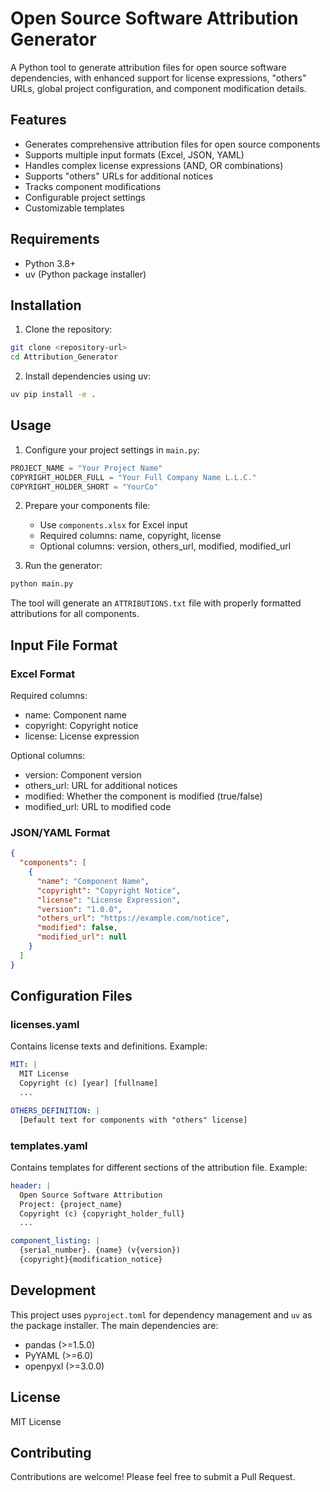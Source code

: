# Open Source Software Attribution Generator

A Python tool to generate attribution files for open source software dependencies, with enhanced support for license expressions, "others" URLs, global project configuration, and component modification details.

## Features

- Generates comprehensive attribution files for open source components
- Supports multiple input formats (Excel, JSON, YAML)
- Handles complex license expressions (AND, OR combinations)
- Supports "others" URLs for additional notices
- Tracks component modifications
- Configurable project settings
- Customizable templates

## Requirements

- Python 3.8+
- uv (Python package installer)

## Installation

1. Clone the repository:
```bash
git clone <repository-url>
cd Attribution_Generator
```

2. Install dependencies using uv:
```bash
uv pip install -e .
```

## Usage

1. Configure your project settings in `main.py`:
```python
PROJECT_NAME = "Your Project Name"
COPYRIGHT_HOLDER_FULL = "Your Full Company Name L.L.C."
COPYRIGHT_HOLDER_SHORT = "YourCo"
```

2. Prepare your components file:
   - Use `components.xlsx` for Excel input
   - Required columns: name, copyright, license
   - Optional columns: version, others_url, modified, modified_url

3. Run the generator:
```bash
python main.py
```

The tool will generate an `ATTRIBUTIONS.txt` file with properly formatted attributions for all components.

## Input File Format

### Excel Format
Required columns:
- name: Component name
- copyright: Copyright notice
- license: License expression

Optional columns:
- version: Component version
- others_url: URL for additional notices
- modified: Whether the component is modified (true/false)
- modified_url: URL to modified code

### JSON/YAML Format
```json
{
  "components": [
    {
      "name": "Component Name",
      "copyright": "Copyright Notice",
      "license": "License Expression",
      "version": "1.0.0",
      "others_url": "https://example.com/notice",
      "modified": false,
      "modified_url": null
    }
  ]
}
```

## Configuration Files

### licenses.yaml
Contains license texts and definitions. Example:
```yaml
MIT: |
  MIT License
  Copyright (c) [year] [fullname]
  ...

OTHERS_DEFINITION: |
  [Default text for components with "others" license]
```

### templates.yaml
Contains templates for different sections of the attribution file. Example:
```yaml
header: |
  Open Source Software Attribution
  Project: {project_name}
  Copyright (c) {copyright_holder_full}
  ...

component_listing: |
  {serial_number}. {name} (v{version})
  {copyright}{modification_notice}
```

## Development

This project uses `pyproject.toml` for dependency management and `uv` as the package installer. The main dependencies are:
- pandas (>=1.5.0)
- PyYAML (>=6.0)
- openpyxl (>=3.0.0)

## License

MIT License

## Contributing

Contributions are welcome! Please feel free to submit a Pull Request.
